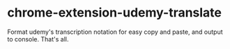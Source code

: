 # chrome-extension-udemy-translate
Format udemy's transcription notation for easy copy and paste, and output to console.
That's all.


